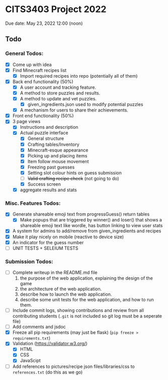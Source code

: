 # CITS3403 Project 2022

Due date: May 23, 2022 12:00 (noon)

## Todo

### General Todos:
 + [x] Come up with idea
 + [x] Find Minecraft recipes list
   + [x] Import required recipes into repo (potentially all of them)
 + [x] Back end functionality (50%)
   + [x] A user account and tracking feature.
   + [x] A method to store puzzles and results.
   + [x] A method to update and vet puzzles.
     + [x] given_ingredients.json used to modify potential puzzles
   + [x] A mechanism for users to share their achievements.
 + [x] Front end functionality (50%)
  + [x] 3 page views
    + [x] Instructions and description
    + [x] Actual puzzle interface
      + [x] General structure
      + [x] Crafting tables/Inventory
      + [x] Minecraft-esque appearance
      + [x] Picking up and placing items
      + [x] Item follow mouse movement
      + [x] Freezing past guesses
      + [x] Setting slot colour hints on guess submission
      + [ ] ~~Valid crafting recipe check~~ (not going to do)
      + [x] Success screen
    + [x] aggregate results and stats

### Misc. Features Todos:
+ [x] Generate shareable emoji text from progressGuess() return tables
  + [x] Make popups that are triggered by winner() and loser() that shows a shareable emoji text like wordle, has button linking to view user stats
+ [x] A system for admins to add/remove from given_ingredients and recipes
+ [x] Make it play nicely on mobile (reactive to device size)
+ [x] An indicator for the guess number
+ [ ] UNIT TESTS + SELEIUM TESTS

### Submission Todos:
+ [ ] Complete writeup in the README.md file
  1. the purpose of the web application, explaining the design of the game
  2. the architecture of the web application.
  3. describe how to launch the web application.
  4. describe some unit tests for the web application, and how to run them.
+ [ ] Include commit logs, showing contributions and review from all contributing students (`.git` is not included so git log must be a seperate file)
+ [ ] Add comments and jsdoc
+ [x] Freeze all pip requirements (may just be flask) (`pip freeze > requirements.txt`)
+ [x] Validation (https://validator.w3.org/)
  + [x] HTML
  + [x] CSS
  + [x] JavaScipt
+ [ ] Add references to pictures/recipe json files/libraries/css to `references.txt` (do this as we go)

